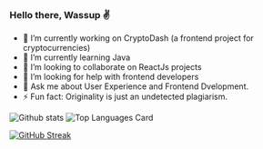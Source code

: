 ### Hello there, Wassup ✌️

- 🔭 I’m currently working on CryptoDash (a frontend project for cryptocurrencies)
- 🌱 I’m currently learning Java 
- 👯 I’m looking to collaborate on ReactJs projects
- 🤔 I’m looking for help with frontend developers
- 💬 Ask me about User Experience and Frontend Dvelopment.
- ⚡ Fun fact: Originality is just an undetected plagiarism.

![Github stats](https://github-readme-stats.vercel.app/api?username=flying-solo&theme=highcontrast&show_icons=true&count_private=true)
![Top Languages Card](https://github-readme-stats.vercel.app/api/top-langs/?username=flying-solo)

[![GitHub Streak](https://github-readme-streak-stats.herokuapp.com?user=flying-solo&theme=dark&hide_border=true&date_format=j%20M%5B%20Y%5D)](https://git.io/streak-stats)
